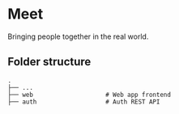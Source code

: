 # Meet

Bringing people together in the real world.

## Folder structure

```
.
├── ...
├── web                    # Web app frontend
├── auth                   # Auth REST API
```